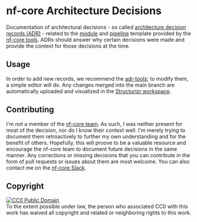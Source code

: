 # nf-core Architecture Decisions

Documentation of architectural decisions - so called [architecture decision records (ADR)](http://thinkrelevance.com/blog/2011/11/15/documenting-architecture-decisions) - related to the [module](https://nf-co.re/tools/#create-a-new-module) and [pipeline](https://nf-co.re/tools/#creating-a-new-pipeline) template provided by the [nf-core tools](https://nf-co.re/tools/). ADRs should answer why certain decisions were made and provide the context for those decisions at the time.

## Usage

In order to add new records, we recommend the [adr-tools](https://github.com/npryce/adr-tools/); to modify them, a simple editor will do. Any changes merged into the main branch are automatically uploaded and visualized in the [Structurizr workspace](https://structurizr.com/share/73218/decisions/).

## Contributing

I'm not a member of the [nf-core team](https://nf-co.re/about#core). As such, I was neither present for most of the decision, nor do I know their context well. I'm merely trying to document them retroactively to further my own understanding and for the benefit of others. Hopefully, this will proove to be a valuable resource and encourage the nf-core team to document future decisions in the same manner. Any corrections or missing decisions that you can contribute in the form of pull requests or issues about them are most welcome. You can also contact me on the [nf-core Slack](https://nf-co.re/join/slack).

## Copyright

<p xmlns:dct="https://purl.org/dc/terms/">
  <a rel="license"
     href="https://creativecommons.org/publicdomain/zero/1.0/">
    <img src="https://licensebuttons.net/p/zero/1.0/88x31.png" alt="CC0 Public Domain" />
  </a>
  <br />
  To the extent possible under law, the person who associated CC0
  with this work has waived all copyright and related or neighboring
  rights to this work.
</p>

